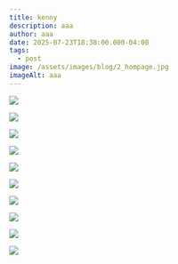 ```yaml
---
title: kenny
description: aaa
author: aaa
date: 2025-07-23T18:38:00.000-04:00
tags:
  - post
image: /assets/images/blog/2_hompage.jpg
imageAlt: aaa
---
```

![](/assets/images/blog/265_1_prints_multiples_september_2024_kenny_scharf_flores_yellow__lama_auction.jpg)

![](/assets/images/blog/203213_001.jpg)

![](/assets/images/blog/465093_5bc51f1192a2ab3d179bcb8f928e6579.jpg)

![](/assets/images/blog/621057_19e5e9ee282b366536d487ef5760d461.jpg)

![](/assets/images/blog/guyhepner-kenny-scharf-vring-2021.webp)

![](/assets/images/blog/kenny-scharf-furungle-orange.webp)

![](/assets/images/blog/kenny-scharf-untitled-blue-2020.jpg)

![](/assets/images/blog/ks-19_totalbz_cropped_web_ks492.webp)

![](/assets/images/blog/sajippe-kraka-joujesh-screenprint-or-kenny-scharfproduct-type-1.webp)

![](/assets/images/blog/places-pleasezzz.jpg)
